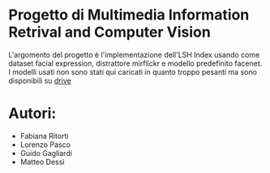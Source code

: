 # Progetto di Multimedia Information Retrival and Computer Vision

L'argomento del progetto è l'implementazione dell'LSH Index usando come dataset facial expression, distrattore mirflickr e modello predefinito facenet.
I modelli usati non sono stati qui caricati in quanto troppo pesanti ma sono disponibili su [drive](https://drive.google.com/drive/folders/1IrDGYaOd_7sICD_EFnZIaiOAtwpfZeii?usp=sharing)

# Autori:

- Fabiana Ritorti
- Lorenzo Pasco
- Guido Gagliardi
- Matteo Dessì
